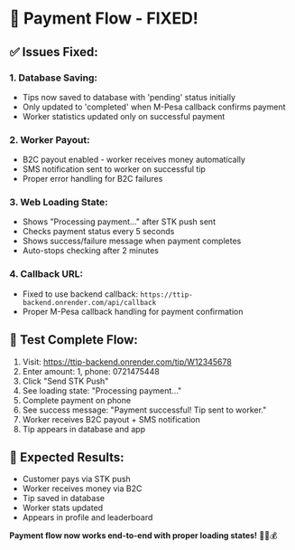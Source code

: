 # 🔧 Payment Flow - FIXED!

## ✅ **Issues Fixed:**

### 1. **Database Saving:**
- Tips now saved to database with 'pending' status initially
- Only updated to 'completed' when M-Pesa callback confirms payment
- Worker statistics updated only on successful payment

### 2. **Worker Payout:**
- B2C payout enabled - worker receives money automatically
- SMS notification sent to worker on successful tip
- Proper error handling for B2C failures

### 3. **Web Loading State:**
- Shows "Processing payment..." after STK push sent
- Checks payment status every 5 seconds
- Shows success/failure message when payment completes
- Auto-stops checking after 2 minutes

### 4. **Callback URL:**
- Fixed to use backend callback: `https://ttip-backend.onrender.com/api/callback`
- Proper M-Pesa callback handling for payment confirmation

## 🧪 **Test Complete Flow:**
1. Visit: https://ttip-backend.onrender.com/tip/W12345678
2. Enter amount: 1, phone: 0721475448
3. Click "Send STK Push"
4. See loading state: "Processing payment..."
5. Complete payment on phone
6. See success message: "Payment successful! Tip sent to worker."
7. Worker receives B2C payout + SMS notification
8. Tip appears in database and app

## 📱 **Expected Results:**
- Customer pays via STK push
- Worker receives money via B2C
- Tip saved in database
- Worker stats updated
- Appears in profile and leaderboard

**Payment flow now works end-to-end with proper loading states!** 🎉📱💰